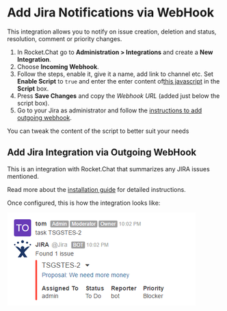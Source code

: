 # Add Jira Notifications via WebHook

This integration allows you to notify on issue creation, deletion and status, resolution, comment or priority changes.

1. In Rocket.Chat go to **Administration > Integrations** and create a **New Integration**.
2. Choose **Incoming Webhook**.
3. Follow the steps, enable it, give it a name, add link to channel etc. Set **Enable Script** to `true` and enter the enter content of[this javascript](https://github.com/malko/rocketchat-jira-hook/blob/master/jira-rocketchat-hook.js) in the **Script** box.
4. Press **Save Changes** and copy the *Webhook URL* (added just below the script box).
5. Go to your Jira as administrator and follow the [instructions to add outgoing webhook](https://developer.atlassian.com/jiradev/jira-apis/webhooks#Webhooks-configureConfiguringawebhook).

You can tweak the content of the script to better suit your needs

## Add Jira Integration via Outgoing WebHook

This is an integration with Rocket.Chat that summarizes any JIRA issues mentioned.

Read more about the [installation guide](<https://github.com/gustavkarlsson/rocketchat-jira-trigger>) for detailed instructions.

Once configured, this is how the integration looks like:

![image](Jira-webhook.png)
